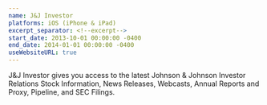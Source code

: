 ```yaml
---
name: J&J Investor
platforms: iOS (iPhone & iPad)
excerpt_separator: <!--excerpt-->
start_date: 2013-10-01 00:00:00 -0400
end_date: 2014-01-01 00:00:00 -0400
useWebsiteURL: true
---
```


J&J Investor gives you access to the latest Johnson & Johnson Investor Relations Stock Information, News Releases, Webcasts, Annual Reports and Proxy, Pipeline, and SEC Filings.
